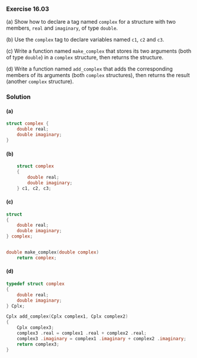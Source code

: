 ### Exercise 16.03

(a) Show how to declare a tag named `complex` for a structure with two members,
`real` and `imaginary`, of type `double`.

(b) Use the `complex` tag to declare variables named `c1`, `c2` and `c3`.

(c) Write a function named `make_complex` that stores its two arguments (both of
type `double`) in a `complex` structure, then returns the structure.

(d) Write a function named `add_complex` that adds the corresponding members of
its arguments (both `complex` structures), then returns the result (another
`complex` structure).

### Solution

#### (a)

```c
struct complex {
    double real;
    double imaginary;
}
```

#### (b)

```c
	struct complex
	{
		double real;
		double imaginary;
	} c1, c2, c3;
```

#### (c)

```c
struct
{
    double real;
    double imaginary;
} complex;


double make_complex(double complex)
    return complex;
```


#### (d)

```c
typedef struct complex
{
    double real;
    double imaginary;
} Cplx;

Cplx add_complex(Cplx complex1, Cplx complex2)
{
    Cplx complex3;
    complex3 .real = complex1 .real + complex2 .real;
    complex3 .imaginary = complex1 .imaginary + complex2 .imaginary;
    return complex3;
}
```

